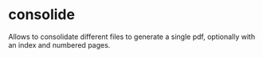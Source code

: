 # consolide
Allows to consolidate different files to generate a single pdf, optionally with an index and numbered pages.
